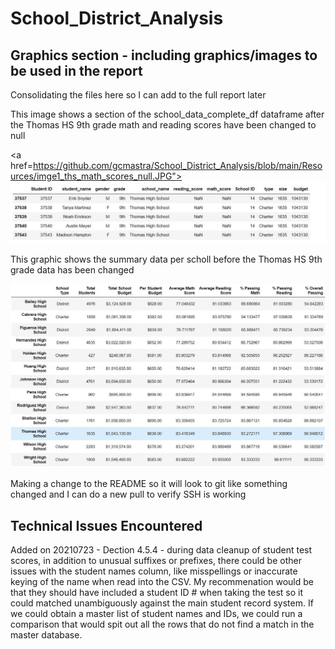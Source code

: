 # School_District_Analysis

## Graphics section - including graphics/images to be used in the report

Consolidating the files here so I can add to the full report later

This image shows a section of the school_data_complete_df dataframe after the Thomas HS 9th grade math and reading scores have been changed to null 

<a href=https://github.com/gcmastra/School_District_Analysis/blob/main/Resources/imge1_ths_math_scores_null.JPG">
![image](https://github.com/gcmastra/School_District_Analysis/blob/main/Resources/imge1_ths_math_scores_null.JPG)</a>


This graphic shows the summary data per scholl before the Thomas HS 9th grade data has been changed

![image](https://github.com/gcmastra/School_District_Analysis/blob/abb4811b52c9a6bb6ef347b870e4112619a364df/Resources/image2_section_of_per_school_summary_showing_THS_before_changes.JPG)


Making a change to the README so it will look to git like something changed and I can do a new pull to verify SSH is working 

## Technical Issues Encountered
Added on 20210723 - Dection 4.5.4 - during data cleanup of student test scores, in addition to unusual suffixes or prefixes, there could be other issues with the student names column, like misspellings or inaccurate keying of the name when read into the CSV.  My recommenation would be that they should have included a student ID # when taking the test so it could matched unambiguously against the main student record system.  If we could obtain a master list of student names and IDs, we could run a comparison that would spit out all the rows that do not find a match in the master database. 

